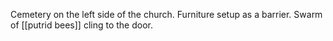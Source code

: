 Cemetery on the left side of the church. Furniture setup as a barrier. Swarm of [[putrid bees]] cling to the door.